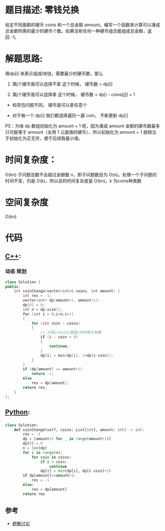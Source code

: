 # 题目描述:  零钱兑换

给定不同面额的硬币 coins 和一个总金额 amount。编写一个函数来计算可以凑成总金额所需的最少的硬币个数。如果没有任何一种硬币组合能组成总金额，返回 -1。


# 解题思路:
用dp[i] 来表示组成i块钱，需要最少的硬币数，那么

1. 第j个硬币我可以选择不拿 这个时候， 硬币数 = dp[i]

2. 第j个硬币我可以选择拿 这个时候， 硬币数 = dp[i - coins[j]] + 1

  - 和背包问题不同， 硬币是可以拿任意个

  - 对于每一个 dp[i] 我们都选择遍历一遍 coin， 不断更新 dp[i]

PS：为啥 dp 数组初始化为 amount + 1 呢，因为凑成 amount 金额的硬币数最多只可能等于 amount（全用 1 元面值的硬币），所以初始化为 amount + 1 就相当于初始化为正无穷，便于后续取最小值。


# 时间复杂度：
  O(kn) 子问题总数不会超过金额数 n，即子问题数目为 O(n)。处理一个子问题的时间不变，仍是 O(k)，所以总的时间复杂度是 O(kn)。k 为coins种类数
# 空间复杂度
  O(kn)
  
# 代码

## [C++](./Coin-Change.cpp):
###  动态 规划
```c++
class Solution {
public:
    int coinChange(vector<int>& coins, int amount) {
        int res = -1;
        vector<int> dp(amount+1, amount+1);
        dp[0] = 0;
        int n = dp.size();
        for (int i = 0;i<n;i++)
        {
            for (int coin : coins)
            {
                // 只有i>coin(面值)的时候才有解
                if (i - coin < 0)
                {
                    continue;
                }
                dp[i] = min(dp[i], 1+dp[i-coin]);
            }
        }
        if (dp[amount] == amount+1)
            return -1;
        else
            res = dp[amount];
        return res;
    }
};
```

## [Python](https://github.com/bryceustc/LeetCode_Note/blob/master/python/Coin-Change/Coin-Change.py):
### 
```python
class Solution:
    def coinChange(self, coins: List[int], amount: int) -> int:
        res = -1
        dp = [amount+1 for _ in range(amount+1)]
        dp[0] = 0
        n = len(dp)
        for i in range(n):
            for coin in coins:
                if i < coin:
                    continue
                dp[i] = min(dp[i], dp[i-coin]+1)
        if dp[amount]==amount+1:
            res = -1
        else:
            res = dp[amount]
        return res
```
## 参考
  - [题解讨论](https://leetcode-cn.com/problems/coin-change/solution/dong-tai-gui-hua-suan-fa-si-xiang-by-hikes/)
